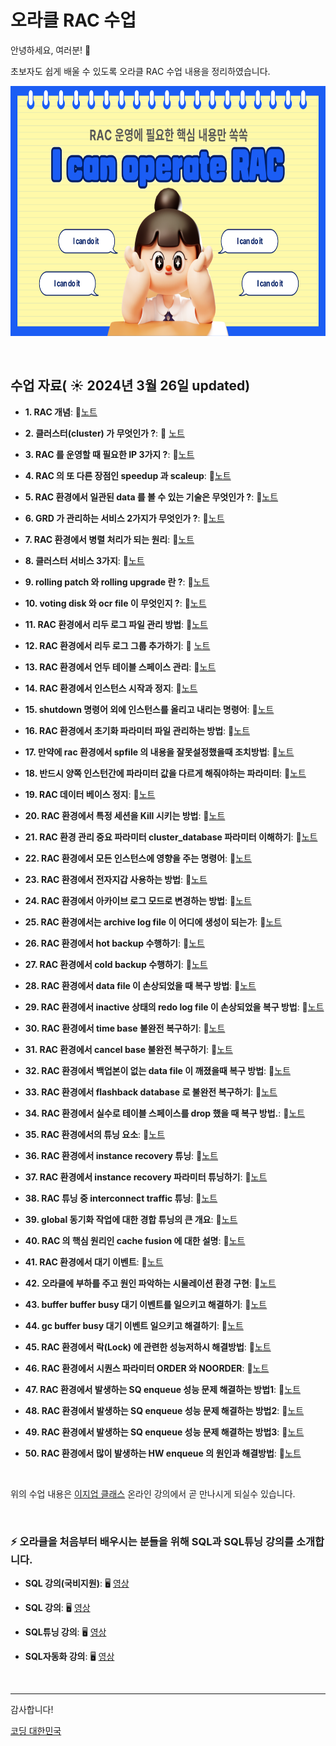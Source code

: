# 오라클 RAC 수업

안녕하세요, 여러분!  🌟

초보자도 쉽게 배울 수 있도록 오라클 RAC 수업 내용을 정리하였습니다.

<img src="https://github.com/oracleyu01/rac_class/blob/main/001.png?raw=true" width="600" height="400">

&nbsp;

## 수업 자료( ☀️ 2024년 3월 26일 updated)


- **1. RAC 개념**:  📄[노트](https://github.com/oracleyu01/rac_class/blob/main/rac%EA%B0%9C%EB%85%90.md)
  &nbsp;
  
- **2. 클러스터(cluster) 가 무엇인가 ?**: 📄 [노트](https://github.com/oracleyu01/rac_class/blob/main/RAC%ED%95%B5%EC%8B%AC2.%20%ED%81%B4%EB%9F%AC%EC%8A%A4%ED%84%B0(Cluster)%EB%9E%80%20%EB%AC%B4%EC%97%87%EC%9D%B8%EA%B0%80.md)
  
- **3. RAC 를 운영할 때 필요한 IP 3가지 ?**: 📄[노트](https://github.com/oracleyu01/rac_class/blob/main/RAC%ED%95%B5%EC%8B%AC3.%20RAC%20%EB%A5%BC%20%EC%9A%B4%EC%98%81%ED%95%A0%20%EB%95%8C%20%ED%95%84%EC%9A%94%ED%95%9C%20IP%203%EA%B0%80%EC%A7%80.md)
  
- **4. RAC 의 또 다른 장점인 speedup 과 scaleup**: 📄[노트](https://github.com/oracleyu01/rac_class/blob/main/RAC%ED%95%B5%EC%8B%AC4.%20RAC%EC%9D%98%20%EC%B6%94%EA%B0%80%20%EC%9E%A5%EC%A0%90.md)
  
- **5. RAC 환경에서 일관된 data 를 볼 수 있는 기술은 무엇인가 ?**: 📄[노트](https://github.com/oracleyu01/rac_class/blob/main/RAC%20%ED%95%B5%EC%8B%AC5.%20RAC%20%ED%99%98%EA%B2%BD%EC%97%90%EC%84%9C%20%EB%8D%B0%EC%9D%B4%ED%84%B0%20%EC%9D%BC%EA%B4%80%EC%84%B1%EC%9D%84%20%EC%9C%A0%EC%A7%80%ED%95%98%EB%8A%94%20%EA%B8%B0%EC%88%A0.md)
  
- **6. GRD 가 관리하는 서비스 2가지가 무엇인가 ?**: 📄[노트](https://github.com/oracleyu01/rac_class/blob/main/RAC%20%ED%95%B5%EC%8B%AC6.%20GRD%20%EA%B0%80%20%EA%B4%80%EB%A6%AC%ED%95%98%EB%8A%94%20%EC%84%9C%EB%B9%84%EC%8A%A4%202%EA%B0%80%EC%A7%80%EA%B0%80%20%EB%AC%B4%EC%97%87%EC%9D%B8%EA%B0%80.md)
  
- **7. RAC 환경에서 병렬 처리가 되는 원리**: 📄[노트](https://github.com/oracleyu01/rac_class/blob/main/RAC%ED%95%B5%EC%8B%AC7.%20RAC%20%ED%99%98%EA%B2%BD%EC%97%90%EC%84%9C%20%EB%B3%91%EB%A0%AC%20%EC%B2%98%EB%A6%AC%EC%9D%98%20%EC%9B%90%EB%A6%AC.md)
  
- **8. 클러스터 서비스 3가지**: 📄[노트](https://github.com/oracleyu01/rac_class/blob/main/RAC%ED%95%B5%EC%8B%AC8.%20%EC%98%A4%EB%9D%BC%ED%81%B4%20%ED%81%B4%EB%9F%AC%EC%8A%A4%ED%84%B0%20%EC%84%9C%EB%B9%84%EC%8A%A4%EC%9D%98%20%ED%98%9C%ED%83%9D.md)
  
- **9. rolling patch 와 rolling  upgrade 란 ?**: 📄[노트](https://github.com/oracleyu01/rac_class/blob/main/RAC%20%ED%95%B5%EC%8B%AC9.%20rolling%20patch%20%EC%99%80%20rolling%20%20upgrade%20%EB%9E%80.md)
  
- **10. voting  disk 와 ocr file 이 무엇인지 ?**: 📄[노트](https://github.com/oracleyu01/rac_class/blob/main/RAC%20%ED%95%B5%EC%8B%AC10.%20Voting%20Disk%EC%99%80%20OCR%20File%EC%9D%98%20%EC%97%AD%ED%95%A0.md)
  
- **11.  RAC 환경에서 리두 로그 파일 관리 방법**: 📄[노트](https://github.com/oracleyu01/rac_class/blob/main/RAC%20%ED%95%B5%EC%8B%AC11.%20RAC%20%ED%99%98%EA%B2%BD%EC%97%90%EC%84%9C%20%EB%A6%AC%EB%91%90%20%EB%A1%9C%EA%B7%B8%20%ED%8C%8C%EC%9D%BC%20%EA%B4%80%EB%A6%AC%20%EB%B0%A9%EB%B2%95.md)
  
- **12. RAC 환경에서 리두 로그 그룹 추가하기**: 📄 [노트](https://github.com/oracleyu01/rac_class/blob/main/RAC%20%ED%95%B5%EC%8B%AC12.%20RAC%20%ED%99%98%EA%B2%BD%EC%97%90%EC%84%9C%20%EB%A6%AC%EB%91%90%20%EB%A1%9C%EA%B7%B8%20%ED%8C%8C%EC%9D%BC%20%EC%B6%94%EA%B0%80%ED%95%98%EA%B8%B0.md)
  
- **13. RAC 환경에서 언두 테이블 스페이스 관리**: 📄[노트](https://github.com/oracleyu01/rac_class/blob/main/RAC%20%ED%95%B5%EC%8B%AC13.%20RAC%20%ED%99%98%EA%B2%BD%EC%97%90%EC%84%9C%20%EC%96%B8%EB%91%90%20%ED%85%8C%EC%9D%B4%EB%B8%94%20%EC%8A%A4%ED%8E%98%EC%9D%B4%EC%8A%A4%20%EA%B4%80%EB%A6%AC.md)
  
- **14. RAC 환경에서 인스턴스 시작과 정지**: 📄[노트](https://github.com/oracleyu01/rac_class/blob/main/RAC%20%ED%95%B5%EC%8B%AC14.%20RAC%20%ED%99%98%EA%B2%BD%EC%97%90%EC%84%9C%20%EC%9D%B8%EC%8A%A4%ED%84%B4%EC%8A%A4%20%EC%8B%9C%EC%9E%91%EA%B3%BC%20%EC%A0%95%EC%A7%802.md)
  
- **15. shutdown 명령어 외에 인스턴스를 올리고 내리는 명령어**: 📄[노트](https://github.com/oracleyu01/rac_class/blob/main/RAC%20%ED%95%B5%EC%8B%AC15.%20srvctl%20%EB%AA%85%EB%A0%B9%EC%96%B4%20%EC%82%AC%EC%9A%A9%EB%B2%95.md)
  
- **16. RAC 환경에서 초기화 파라미터 파일 관리하는 방법**: 📄[노트](https://github.com/oracleyu01/rac_class/blob/main/RAC%20%ED%95%B5%EC%8B%AC16.%20RAC%20%ED%99%98%EA%B2%BD%EC%97%90%EC%84%9C%20%EC%B4%88%EA%B8%B0%ED%99%94%20%ED%8C%8C%EB%9D%BC%EB%AF%B8%ED%84%B0%20%ED%8C%8C%EC%9D%BC%20%EA%B4%80%EB%A6%AC.md)
  
- **17. 만약에 rac 환경에서 spfile 의 내용을 잘못설정했을때 조치방법**: 📄[노트](https://github.com/oracleyu01/rac_class/blob/main/%EC%98%88%EC%A0%9C17.%20%EB%A7%8C%EC%95%BD%EC%97%90%20rac%20%ED%99%98%EA%B2%BD%EC%97%90%EC%84%9C%20spfile%20%EC%9D%98%20%EB%82%B4%EC%9A%A9%EC%9D%84%20%EC%9E%98%EB%AA%BB%EC%84%A4%EC%A0%95%ED%96%88%EC%9D%84%EB%95%8C%20%EC%A1%B0%EC%B9%98%EB%B0%A9%EB%B2%95.txt)
  
- **18. 반드시 양쪽 인스턴간에 파라미터 값을 다르게 해줘야하는 파라미터**: 📄[노트](https://github.com/oracleyu01/rac_class/blob/main/%EC%98%88%EC%A0%9C18.%20%20%EB%B0%98%EB%93%9C%EC%8B%9C%20%EC%96%91%EC%AA%BD%20%EC%9D%B8%EC%8A%A4%ED%84%B4%EA%B0%84%EC%97%90%20%ED%8C%8C%EB%9D%BC%EB%AF%B8%ED%84%B0%20%EA%B0%92%EC%9D%84%20%EB%8B%A4%EB%A5%B4%EA%B2%8C%20%ED%95%B4%EC%A4%98%EC%95%BC%ED%95%98%EB%8A%94%20%ED%8C%8C%EB%9D%BC%EB%AF%B8%ED%84%B0.txt)
  
- **19. RAC 데이터 베이스 정지**: 📄[노트](https://github.com/oracleyu01/rac_class/blob/main/%EC%98%88%EC%A0%9C19.%20%20RAC%20%EB%8D%B0%EC%9D%B4%ED%84%B0%20%EB%B2%A0%EC%9D%B4%EC%8A%A4%20%EC%A0%95%EC%A7%80.txt)
  
- **20. RAC 환경에서 특정 세션을 Kill 시키는 방법**: 📄[노트](https://github.com/oracleyu01/rac_class/blob/main/%EC%98%88%EC%A0%9C20.%20%20RAC%20%ED%99%98%EA%B2%BD%EC%97%90%EC%84%9C%20%ED%8A%B9%EC%A0%95%20%EC%84%B8%EC%85%98%EC%9D%84%20Kill%20%EC%8B%9C%ED%82%A4%EB%8A%94%20%EB%B0%A9%EB%B2%95.txt)
  
- **21. RAC 환경 관리 중요 파라미터 cluster_database 파라미터 이해하기**: 📄[노트](https://github.com/oracleyu01/rac_class/blob/main/%EC%98%88%EC%A0%9C21.%20%20RAC%20%ED%99%98%EA%B2%BD%20%EA%B4%80%EB%A6%AC%20%ED%8C%8C%EB%9D%BC%EB%AF%B8%ED%84%B0%EC%A4%91%20%EA%B0%80%EC%9E%A5%20%EC%A4%91%EC%9A%94%ED%95%9C%20cluster_database%20%ED%8C%8C%EB%9D%BC%EB%AF%B8%ED%84%B0%20%EC%9D%B4%ED%95%B4%ED%95%98%EA%B8%B0.txt)

- **22. RAC 환경에서 모든 인스턴스에 영향을 주는 명령어**: 📄[노트](https://github.com/oracleyu01/rac_class/blob/main/%EC%98%88%EC%A0%9C22.%20RAC%20%ED%99%98%EA%B2%BD%EC%97%90%EC%84%9C%20%EB%AA%A8%EB%93%A0%20%EC%9D%B8%EC%8A%A4%ED%84%B4%EC%8A%A4%EC%97%90%20%EC%98%81%ED%96%A5%EC%9D%84%20%EC%A3%BC%EB%8A%94%20%EB%AA%85%EB%A0%B9%EC%96%B4.txt)
- **23. RAC 환경에서 전자지갑 사용하는 방법**: 📄[노트](https://github.com/oracleyu01/rac_class/blob/main/%EC%98%88%EC%A0%9C23.%20%20RAC%20%ED%99%98%EA%B2%BD%EC%97%90%EC%84%9C%20%EC%A0%84%EC%9E%90%EC%A7%80%EA%B0%91%20%EC%82%AC%EC%9A%A9%ED%95%98%EB%8A%94%20%EB%B0%A9%EB%B2%95.txt)
- **24. RAC 환경에서 아카이브 로그 모드로 변경하는 방법**: 📄[노트](https://github.com/oracleyu01/rac_class/blob/main/%EC%98%88%EC%A0%9C24.%20RAC%20%ED%99%98%EA%B2%BD%EC%97%90%EC%84%9C%20%EC%95%84%EC%B9%B4%EC%9D%B4%EB%B8%8C%20%EB%A1%9C%EA%B7%B8%20%EB%AA%A8%EB%93%9C%EB%A1%9C%20%EB%B3%80%EA%B2%BD%ED%95%98%EB%8A%94%20%EB%B0%A9%EB%B2%95.txt)
- **25. RAC 환경에서는 archive log file 이 어디에 생성이 되는가**: 📄[노트](https://github.com/oracleyu01/rac_class/blob/main/%EC%98%88%EC%A0%9C24.%20RAC%20%ED%99%98%EA%B2%BD%EC%97%90%EC%84%9C%20%EC%95%84%EC%B9%B4%EC%9D%B4%EB%B8%8C%20%EB%A1%9C%EA%B7%B8%20%EB%AA%A8%EB%93%9C%EB%A1%9C%20%EB%B3%80%EA%B2%BD%ED%95%98%EB%8A%94%20%EB%B0%A9%EB%B2%95.txt)
- **26. RAC 환경에서 hot backup 수행하기**: 📄[노트](https://github.com/oracleyu01/rac_class/blob/main/%EC%98%88%EC%A0%9C26.%20%20RAC%20%ED%99%98%EA%B2%BD%EC%97%90%EC%84%9C%20hot%20backup.txt)
- **27. RAC 환경에서 cold backup  수행하기**: 📄[노트](https://github.com/oracleyu01/rac_class/blob/main/%EC%98%88%EC%A0%9C27.%20%20RAC%20%ED%99%98%EA%B2%BD%EC%97%90%EC%84%9C%20cold%20backup%20%20%EC%88%98%ED%96%89%ED%95%98%EA%B8%B0.txt)
- **28. RAC 환경에서 data file 이 손상되었을 때 복구 방법**: 📄[노트](https://github.com/oracleyu01/rac_class/blob/main/%EC%98%88%EC%A0%9C28.%20%20RAC%20%ED%99%98%EA%B2%BD%EC%97%90%EC%84%9C%20data%20file%20%EC%9D%B4%20%EC%86%90%EC%83%81%EB%90%98%EC%97%88%EC%9D%84%20%EB%95%8C%20%EB%B3%B5%EA%B5%AC%20%EB%B0%A9%EB%B2%95.txt)
- **29. RAC 환경에서 inactive 상태의 redo log file 이 손상되었을 복구 방법**: 📄[노트](https://github.com/oracleyu01/rac_class/blob/main/%EC%98%88%EC%A0%9C29.%20%20RAC%20%ED%99%98%EA%B2%BD%EC%97%90%EC%84%9C%20inactive%20%EC%83%81%ED%83%9C%EC%9D%98%20redo%20log%20file%20%EC%9D%B4%20%EC%86%90%EC%83%81%EB%90%98%EC%97%88%EC%9D%84%20%EB%B3%B5%EA%B5%AC%20%EB%B0%A9%EB%B2%95.txt)
- **30. RAC 환경에서  time base 불완전 복구하기**: 📄[노트](https://github.com/oracleyu01/rac_class/blob/main/%EC%98%88%EC%A0%9C30.%20%20RAC%20%ED%99%98%EA%B2%BD%EC%97%90%EC%84%9C%20%20time%20base%20%EB%B6%88%EC%99%84%EC%A0%84%20%EB%B3%B5%EA%B5%AC%ED%95%98%EA%B8%B0.txt)
- **31. RAC 환경에서  cancel base 불완전 복구하기**: 📄[노트](https://github.com/oracleyu01/rac_class/blob/main/%EC%98%88%EC%A0%9C31.%20%20RAC%20%ED%99%98%EA%B2%BD%EC%97%90%EC%84%9C%20%20cancel%20base%20%EB%B6%88%EC%99%84%EC%A0%84%20%EB%B3%B5%EA%B5%AC%ED%95%98%EA%B8%B0.txt)
- **32. RAC 환경에서 백업본이 없는 data file 이 깨졌을때 복구 방법**: 📄[노트](https://github.com/oracleyu01/rac_class/blob/main/%EC%98%88%EC%A0%9C32.%20%20RAC%20%ED%99%98%EA%B2%BD%EC%97%90%EC%84%9C%20%EB%B0%B1%EC%97%85%EB%B3%B8%EC%9D%B4%20%EC%97%86%EB%8A%94%20data%20file%20%EC%9D%B4%20%EA%B9%A8%EC%A1%8C%EC%9D%84%EB%95%8C%20%EB%B3%B5%EA%B5%AC%20%EB%B0%A9%EB%B2%95.txt)
- **33. RAC 환경에서 flashback  database 로 불완전 복구하기**: 📄[노트](https://github.com/oracleyu01/rac_class/blob/main/%EC%98%88%EC%A0%9C33.%20%20RAC%20%ED%99%98%EA%B2%BD%EC%97%90%EC%84%9C%20flashback%20%20database%20%EB%A1%9C%20%EB%B6%88%EC%99%84%EC%A0%84%20%EB%B3%B5%EA%B5%AC%ED%95%98%EA%B8%B0.txt)
- **34. RAC 환경에서 실수로 테이블 스페이스를 drop 했을 때 복구 방법.**: 📄[노트](https://github.com/oracleyu01/rac_class/blob/main/%EC%98%88%EC%A0%9C34.%20%20RAC%20%ED%99%98%EA%B2%BD%EC%97%90%EC%84%9C%20%EC%8B%A4%EC%88%98%EB%A1%9C%20%ED%85%8C%EC%9D%B4%EB%B8%94%20%EC%8A%A4%ED%8E%98%EC%9D%B4%EC%8A%A4%EB%A5%BC%20drop%20%ED%96%88%EC%9D%84%20%EB%95%8C%20%EB%B3%B5%EA%B5%AC%20%EB%B0%A9%EB%B2%95.txt)
- **35. RAC 환경에서의 튜닝 요소**: 📄[노트](https://github.com/oracleyu01/rac_class/blob/main/%EC%98%88%EC%A0%9C35.%20%20RAC%20%ED%99%98%EA%B2%BD%EC%97%90%EC%84%9C%EC%9D%98%20%ED%8A%9C%EB%8B%9D%20%EC%9A%94%EC%86%8C.txt)
- **36. RAC 환경에서 instance recovery 튜닝**: 📄[노트](https://github.com/oracleyu01/rac_class/blob/main/%EC%98%88%EC%A0%9C36.%20%20RAC%20%ED%99%98%EA%B2%BD%EC%97%90%EC%84%9C%20instance%20recovery%20%ED%8A%9C%EB%8B%9D.txt)
- **37. RAC 환경에서 instance recovery 파라미터 튜닝하기**: 📄[노트](https://github.com/oracleyu01/rac_class/blob/main/%EC%98%88%EC%A0%9C37.%20%20RAC%20%EC%9D%98%20instance%20%20recovery%20%20%20%ED%8C%8C%EB%9D%BC%EB%AF%B8%ED%84%B0%20%20%20%ED%8A%9C%EB%8B%9D%ED%95%98%EA%B8%B0.txt)
- **38. RAC 튜닝 중 interconnect  traffic 튜닝**: 📄[노트](https://github.com/oracleyu01/rac_class/blob/main/%EC%98%88%EC%A0%9C38.%20%20RAC%20%ED%8A%9C%EB%8B%9D%20%EC%A4%91%20interconnect%20%20traffic%20%ED%8A%9C%EB%8B%9D.txt)
- **39. global  동기화 작업에 대한 경합 튜닝의 큰 개요**: 📄[노트](https://github.com/oracleyu01/rac_class/blob/main/%EC%98%88%EC%A0%9C39.%20%20global%20%20%EB%8F%99%EA%B8%B0%ED%99%94%20%EC%9E%91%EC%97%85%EC%97%90%20%EB%8C%80%ED%95%9C%20%EA%B2%BD%ED%95%A9%20%ED%8A%9C%EB%8B%9D%EC%9D%98%20%ED%81%B0%20%EA%B0%9C%EC%9A%94.txt)
- **40. RAC 의 핵심 원리인 cache fusion 에 대한 설명**: 📄[노트](https://github.com/oracleyu01/rac_class/blob/main/%EC%98%88%EC%A0%9C40.%20%20RAC%20%EC%9D%98%20%ED%95%B5%EC%8B%AC%20%EC%9B%90%EB%A6%AC%EC%9D%B8%20cache%20fusion%20%EC%97%90%20%EB%8C%80%ED%95%9C%20%EC%84%A4%EB%AA%85.txt)
- **41. RAC 환경에서 대기 이벤트**: 📄[노트](https://github.com/oracleyu01/rac_class/blob/main/%EC%98%88%EC%A0%9C41.%20RAC%20%20%ED%99%98%EA%B2%BD%EC%97%90%EC%84%9C%20%EB%8C%80%EA%B8%B0%20%EC%9D%B4%EB%B2%A4%ED%8A%B8.txt)
- **42. 오라클에 부하를 주고 원인 파악하는 시물레이션 환경 구현**: 📄[노트](https://github.com/oracleyu01/rac_class/blob/main/%EC%98%88%EC%A0%9C42.%20%EC%98%A4%EB%9D%BC%ED%81%B4%EC%97%90%20%EB%B6%80%ED%95%98%EB%A5%BC%20%EC%A3%BC%EA%B3%A0%20%EC%9B%90%EC%9D%B8%20%ED%8C%8C%EC%95%85%ED%95%98%EB%8A%94%20%EC%8B%9C%EB%AC%BC%EB%A0%88%EC%9D%B4%EC%85%98%20%ED%99%98%EA%B2%BD%20%EA%B5%AC%ED%98%84.txt)
- **43. buffer buffer busy 대기 이벤트를 일으키고 해결하기**: 📄[노트](https://github.com/oracleyu01/rac_class/blob/main/%EC%98%88%EC%A0%9C43.%20%20buffer%20buffer%20busy%20%EB%8C%80%EA%B8%B0%20%EC%9D%B4%EB%B2%A4%ED%8A%B8%EB%A5%BC%20%EC%9D%BC%EC%9C%BC%ED%82%A4%EA%B3%A0%20%ED%95%B4%EA%B2%B0%ED%95%98%EA%B8%B0.txt)
- **44. gc buffer  busy  대기 이벤트 일으키고 해결하기**: 📄[노트](https://github.com/oracleyu01/rac_class/blob/main/%EC%98%88%EC%A0%9C44.%20%20gc%20buffer%20%20busy%20%20%EB%8C%80%EA%B8%B0%20%EC%9D%B4%EB%B2%A4%ED%8A%B8%20%EC%9D%BC%EC%9C%BC%ED%82%A4%EA%B3%A0%20%ED%95%B4%EA%B2%B0%ED%95%98%EA%B8%B0.txt)
- **45. RAC 환경에서 락(Lock) 에 관련한 성능저하시 해결방법**: 📄[노트](https://github.com/oracleyu01/rac_class/blob/main/%EC%98%88%EC%A0%9C45.%20%20RAC%20%ED%99%98%EA%B2%BD%EC%97%90%EC%84%9C%20%EB%9D%BD(Lock)%20%EC%97%90%20%EA%B4%80%EB%A0%A8%ED%95%9C%20%EC%84%B1%EB%8A%A5%EC%A0%80%ED%95%98%EC%8B%9C%20%ED%95%B4%EA%B2%B0%EB%B0%A9%EB%B2%95.txt)
- **46. RAC 환경에서 시퀀스 파라미터 ORDER 와 NOORDER**: 📄[노트](https://github.com/oracleyu01/rac_class/blob/main/%EC%98%88%EC%A0%9C46.%20%20RAC%20%ED%99%98%EA%B2%BD%EC%97%90%EC%84%9C%20%EC%8B%9C%ED%80%80%EC%8A%A4%20%ED%8C%8C%EB%9D%BC%EB%AF%B8%ED%84%B0%20ORDER%20%EC%99%80%20NOORDER.txt)
- **47. RAC 환경에서  발생하는 SQ  enqueue 성능 문제 해결하는 방법1**: 📄[노트](https://github.com/oracleyu01/rac_class/blob/main/%EC%98%88%EC%A0%9C47.RAC%20%ED%99%98%EA%B2%BD%EC%97%90%EC%84%9C%20%20%EB%B0%9C%EC%83%9D%ED%95%98%EB%8A%94%20SQ%20%20enqueue%20%EC%84%B1%EB%8A%A5%20%EB%AC%B8%EC%A0%9C%20%ED%95%B4%EA%B2%B0%ED%95%98%EB%8A%94%20%EB%B0%A9%EB%B2%951.txt)
- **48. RAC 환경에서  발생하는 SQ  enqueue 성능 문제 해결하는 방법2**: 📄[노트](https://github.com/oracleyu01/rac_class/blob/main/%EC%98%88%EC%A0%9C48.%20%20RAC%20%ED%99%98%EA%B2%BD%EC%97%90%EC%84%9C%20%20%EB%B0%9C%EC%83%9D%ED%95%98%EB%8A%94%20SQ%20%20enqueue%20%EC%84%B1%EB%8A%A5%20%EB%AC%B8%EC%A0%9C%20%ED%95%B4%EA%B2%B0%ED%95%98%EB%8A%94%20%EB%B0%A9%EB%B2%952.txt)
- **49. RAC 환경에서  발생하는 SQ  enqueue 성능 문제 해결하는 방법3**: 📄[노트](https://github.com/oracleyu01/rac_class/blob/main/%EC%98%88%EC%A0%9C49.%20%20RAC%20%ED%99%98%EA%B2%BD%EC%97%90%EC%84%9C%20%20%EB%B0%9C%EC%83%9D%ED%95%98%EB%8A%94%20SQ%20%20enqueue%20%EC%84%B1%EB%8A%A5%20%EB%AC%B8%EC%A0%9C%20%ED%95%B4%EA%B2%B0%ED%95%98%EB%8A%94%20%EB%B0%A9%EB%B2%953.txt)
- **50. RAC 환경에서 많이 발생하는 HW enqueue 의 원인과 해결방법**: 📄[노트](https://github.com/oracleyu01/rac_class/blob/main/%EC%98%88%EC%A0%9C50.%20%20RAC%20%ED%99%98%EA%B2%BD%EC%97%90%EC%84%9C%20%EB%A7%8E%EC%9D%B4%20%EB%B0%9C%EC%83%9D%ED%95%98%EB%8A%94%20HW%20enqueue%20%EC%9D%98%20%EC%9B%90%EC%9D%B8%EA%B3%BC%20%ED%95%B4%EA%B2%B0%EB%B0%A9%EB%B2%95.txt)


&nbsp;  

위의 수업 내용은  [이지업 클래스](https://easyupclass.e-itwill.com/main/index.jsp) 온라인 강의에서 곧 만나시게 되실수 있습니다.

&nbsp;  

 
### ⚡ 오라클을 처음부터 배우시는 분들을 위해 SQL과 SQL튜닝 강의를 소개합니다.


- **SQL 강의(국비지원)**:  🖥️ [영상](https://www.e-itwill.com/course/course_view.jsp?id=121&ch=course&cid=&s_style=gallery&scid=&s_field=&s_keyword=)  

- **SQL 강의**:  🖥️ [영상](https://easyupclass.e-itwill.com/course/course_view.jsp?id=22&cid=123&ch=course)  

- **SQL튜닝 강의**:  🖥️ [영상](https://easyupclass.e-itwill.com/course/course_view.jsp?id=69&cid=155)

- **SQL자동화 강의**:  🖥️ [영상](https://easyupclass.e-itwill.com/course/course_view.jsp?id=447&cid=28)  

&nbsp;


---

감사합니다!

[코딩 대한민국](https://codingkorea.example.com)
